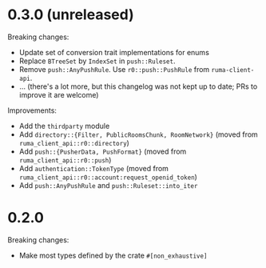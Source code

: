 # 0.3.0 (unreleased)

Breaking changes:

* Update set of conversion trait implementations for enums
* Replace `BTreeSet` by `IndexSet` in `push::Ruleset`.
* Remove `push::AnyPushRule`. Use `r0::push::PushRule`
  from `ruma-client-api`.
* … (there's a lot more, but this changelog was not kept up to date; PRs to
  improve it are welcome)

Improvements:

* Add the `thirdparty` module
* Add `directory::{Filter, PublicRoomsChunk, RoomNetwork}` (moved from
  `ruma_client_api::r0::directory`)
* Add `push::{PusherData, PushFormat}` (moved from `ruma_client_api::r0::push`)
* Add `authentication::TokenType` (moved from
  `ruma_client_api::r0::account:request_openid_token`)
* Add `push::AnyPushRule` and `push::Ruleset::into_iter`

# 0.2.0

Breaking changes:

* Make most types defined by the crate `#[non_exhaustive]`
